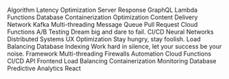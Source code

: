 Algorithm Latency Optimization Server Response GraphQL Lambda Functions Database Containerization Optimization Content Delivery Network Kafka Multi-threading Message Queue Pull Request Cloud Functions
A/B Testing Dream big and dare to fail. CI/CD Neural Networks Distributed Systems UX Optimization
Stay hungry, stay foolish. Load Balancing Database Indexing Work hard in silence, let your success be your noise. Framework Multi-threading
Firewalls Automation Cloud Functions CI/CD API Frontend Load Balancing Containerization Monitoring Database Predictive Analytics React
